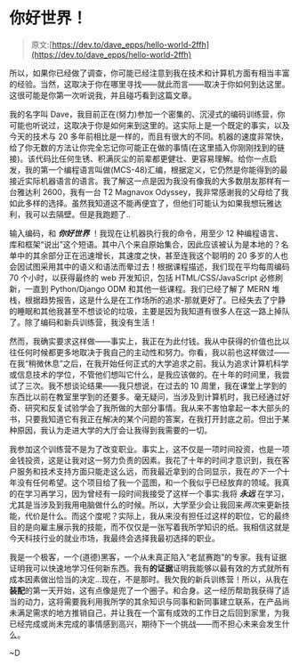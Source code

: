 # 你好世界！

> 原文:[https://dev.to/dave_epps/hello-world-2ffh](https://dev.to/dave_epps/hello-world-2ffh)

所以，如果你已经做了调查，你可能已经注意到我在技术和计算机方面有相当丰富的经验。当然，这取决于你在哪里寻找——就此而言——取决于你如何到达这里。这很可能是你第一次听说我，并且碰巧看到这篇文章。

我的名字叫 Dave，我目前正在(努力)参加一个密集的、沉浸式的编码训练营，你可能也听说过，这取决于你是如何来到这里的。这实际上是一个既定的事实，以及今天的技术与 20 多年前相比是一样的，而且有很大的不同。机器的速度非常快，给了你无数的方法让你完全忘记你可能正在做的事情(在这里插入你刚刚找到的链接)。该代码比任何生锈、积满灰尘的前辈都更健壮、更容易理解。给你一点启发，我的第一个编程语言叫做(MCS-48)汇编，根据定义，它仍然是你能得到的最接近实际机器语言的语言。我了解这一点是因为我没有像我的大多数朋友那样有一台雅达利 2600，我有一台 T2 Magnavox Odyssey，我非常感谢我的父母给了我如此多样的选择。虽然我知道这不能再便宜了，但他们可能认为如果我想玩雅达利，我可以去隔壁。但是我跑题了..

输入编码，和 ***你好世界*** ！我现在让机器执行我的命令，用至少 12 种编程语言、库和框架“说出”这个短语。其中八个来自原始集合，因此应该被认为是本地的？名单中的其余部分正在迅速增长，其速度之快，甚至连我这个聪明的 20 多岁的人也会因试图采用其中的语义和语法而晕过去！根据课程描述，我们现在平均每周编码 70 个小时，以获得最终的 web 开发知识，包括 HTML/CSS/JavaScript 必修刷新，一直到 Python/Django ODM 和其他一些课程。我们已经了解了 MERN 堆栈，根据趋势报告，这是什么是在工作场所的追求-那就更好了。已经失去了宁静的睡眠和其他我甚至不想谈论的垃圾，主要是因为我知道有很多人在这一路上掉队了。除了编码和新兵训练营，我没有生活！

然而，我确实要求这样做——事实上，我正在为此付钱。我从中获得的价值也比以往任何时候都更多地取决于我自己的主动性和努力。你看，我以前也这样做过——在我“稍微休息”之后，在我开始任何正式的大学追求之前。我认为追求计算机科学或信息技术的学位，不管他们想叫它什么，是我应该做的。在十年的时间里，我尝试了三次。我不想谈论结果——我只想说，在过去的 10 周里，我在课堂上学到的东西比以前在教室里学到的还要多。毫无疑问，当涉及到计算机时，我已经通过好奇、研究和反复试验学会了我所做的大部分事情。我从来不害怕拿起一本大部头的书，只要我知道它有我正在解决的某个问题的答案，在我打开封底之前。但出于某种原因，我认为走进大学的大厅会让我得到我需要的一切。

我参加这个训练营不是为了改变职业。事实上，这不仅是一项时间投资，也是一项金钱投资，这是让我对这一努力负责的因素。我花了十年的时间才意识到，我在客户服务和技术支持方面只能走这么远，而我最近拿到的合同显示，我在*的下一个*十年没有任何希望。这个项目给了我一个蓝图，和一个我似乎已经放弃的领域。我真的在学习再学习，因为曾经有一段时间我接受了这样一个事实:我将 ***永远*** 在学习，尤其是当涉及到我用电脑做什么的时候。所以，大学至少会让我回来*两次*来更新技能，代价是什么。而这个度呢？实际上，我从来没有担任过这样的职位，它的最终目的是向雇主展示我的技能，而不仅仅是一张写着我所学知识的纸。我相信这就是今天科技行业的就业市场，我最终会选择我最初选择的职业。

我是一个极客，一个(道德)黑客，一个从未真正陷入“老鼠赛跑”的专家。我有证据证明我可以快速地学习任何新东西。我有**的证据**证明我能够以最有效的方式就所有成本因素做出恰当的决定...现在，不是那时。我欠我的新兵训练营！所以，从我在**装配**的第一天开始，这有点像是兜了一个圈子。和合身。这一经历帮助我获得了适当的动力，这将需要我利用我所学的其余知识与同事和新同事建立联系，在产品尚未满足需求的地方推销自己，并让我在一个富有成效的工作日之后回到家里，为我已经完成或尚未完成的事情感到高兴，期待下一个挑战——而不担心未来会发生什么。

~D